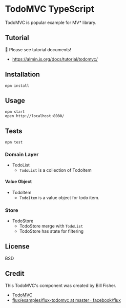 # TodoMVC TypeScript

TodoMVC is popular example for MV* library.

## Tutorial

:memo: Please see tutorial documents!

- https://almin.js.org/docs/tutorial/todomvc/

## Installation

    npm install

## Usage

    npm start
    open http://localhost:8080/

## Tests

    npm test

### Domain Layer

- TodoList
    - `TodoList` is a collection of TodoItem

#### Value Object

- TodoItem
    - `TodoItem` is a value object for todo item.

### Store

- TodoStore
    - TodoStore merge with `TodoList`
    - TodoStore has state for filtering

## License

BSD

## Credit
   
This TodoMVC's component was created by Bill Fisher.

- [TodoMVC](http://todomvc.com/)
- [flux/examples/flux-todomvc at master · facebook/flux](https://github.com/facebook/flux/tree/master/examples/flux-todomvc)

